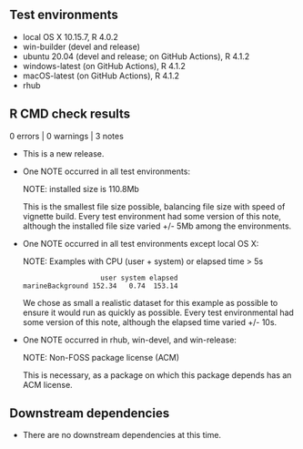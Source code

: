 ## Test environments
* local OS X 10.15.7, R 4.0.2
* win-builder (devel and release)
* ubuntu 20.04 (devel and release; on GitHub Actions), R 4.1.2
* windows-latest (on GitHub Actions), R 4.1.2
* macOS-latest (on GitHub Actions), R 4.1.2
* rhub

## R CMD check results

0 errors | 0 warnings | 3 notes

* This is a new release.
* One NOTE occurred in all test environments:

    NOTE: installed size is 110.8Mb

    This is the smallest file size possible, balancing file size with speed of vignette build. Every test environment had some version of this note, although the installed file size varied +/- 5Mb among the environments.

* One NOTE occurred in all test environments except local OS X:

    NOTE: Examples with CPU (user + system) or elapsed time > 5s

                         user system elapsed
      marineBackground 152.34   0.74  153.14
   
    We chose as small a realistic dataset for this example as possible to ensure it would run as quickly as possible. Every test environmental had some version of this note, although the elapsed time varied +/- 10s.

* One NOTE occurred in rhub, win-devel, and win-release:

    NOTE: Non-FOSS package license (ACM)

    This is necessary, as a package on which this package depends has an ACM license.

## Downstream dependencies
* There are no downstream dependencies at this time.
